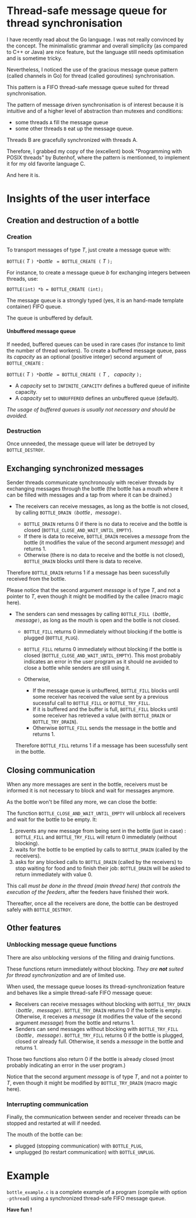 Thread-safe message queue for thread synchronisation
====================================================

I have recently read about the Go language. I was not really convinced by the concept.
The minimalistic grammar and overall simplicity (as compared to C++ or Java) are nice feature,
but the language still needs optimisation and is sometime tricky.

Nevertheless, I noticed the use of the gracious message queue pattern (called channels in Go) for thread (called goroutines) synchronisation.

This pattern is a FIFO thread-safe message queue suited for thread synchronisation.

The pattern of message driven synchronisation is of interest because it is intuitive and of a higher level of abstraction than
mutexes and conditions:

- some threads `A` fill the message queue
- some other threads `B` eat up the message queue.

Threads B are gracefully synchronized with threads A.

Therefore, I grabbed my copy of the (excellent) book "Programming with POSIX threads" by Butenhof, where the pattern is mentionned, to
implement it for my old favorite language C.

And here it is.

# Insights of the user interface

## Creation and destruction of a bottle

### Creation

To transport messages of type *T*, just create a message queue with:

`BOTTLE(` *T* `) *`*bottle* ` = BOTTLE_CREATE (` *T* `);`

For instance, to create a message queue *b* for exchanging integers between threads, use:

`BOTTLE(int) *b = BOTTLE_CREATE (int);`

The message queue is a strongly typed (yes, it is an hand-made template container) FIFO queue.

The queue is unbuffered by default.

#### Unbuffered message queue

If needed, buffered queues can be used in rare cases (for instance to limit the number of thread workers).
To create a buffered message queue, pass its *capacity* as an optional (positive integer) second argument of `BOTTLE_CREATE` :

`BOTTLE(` *T* `) *`*bottle* ` = BOTTLE_CREATE (` *T* `, ` *capacity* `);`

- A *capacity* set to `INFINITE_CAPACITY` defines a buffered queue of inifinite capacity.
- A *capacity* set to `UNBUFFERED` defines an unbuffered queue (default).

*The usage of buffered queues is usually not necessary and should be avoided.*

### Destruction

Once unneeded, the message queue will later be detroyed by `BOTTLE_DESTROY`.

## Exchanging synchronized messages

Sender threads communicate synchronously with receiver threads by exchanging messages through the bottle
(the bottle has a mouth where it can be filled with messages and a tap from where it can be drained.)

- The receivers can receive messages, as long as the bottle is not closed, by calling `BOTTLE_DRAIN (`*bottle*`, `*message*`)`.

    - `BOTTLE_DRAIN` returns 0 if there is no data to receive and the bottle is
       closed (`BOTTLE_CLOSE_AND_WAIT_UNTIL_EMPTY`).
    - If there is data to receive, `BOTTLE_DRAIN` receives a *message* from the bottle (it modifies the value of the second argument *message*) and returns 1.
    - Otherwise (there is no data to receive and the bottle is not closed), `BOTTLE_DRAIN` blocks
        until there is data to receive.

 Therefore `BOTTLE_DRAIN` returns 1 if a message has been sucessfully received from the bottle.

 Please notice that the second argument *message* is of type *T*, and not a pointer to *T*,
 even though it might be modified by the callee (macro magic here).
  
- The senders can send messages by calling `BOTTLE_FILL (`*bottle*`, `*message*`)`, as long as the mouth is open
  and the botlle is not closed.

    - `BOTTLE_FILL` returns 0 immediately without blocking if the bottle is plugged (`BOTTLE_PLUG`).
    - `BOTTLE_FILL` returns 0 immediately without blocking if the bottle is closed (`BOTTLE_CLOSE_AND_WAIT_UNTIL_EMPTY`).
    This most probably indicates an error in the user program as it should ne avoided to close a bottle
    while senders are still using it.
    - Otherwise,

        - If the message queue is unbuffered, `BOTTLE_FILL` blocks until some receiver has received
    the value sent by a previous sucessful call to `BOTTLE_FILL` or `BOTTLE_TRY_FILL`.
        - If it is buffered and the buffer is full, `BOTTLE_FILL` blocks until some receiver has retrieved a value
    (with `BOTTLE_DRAIN` or `BOTTLE_TRY_DRAIN`).
        - Otherwise `BOTTLE_FILL` sends the message in the bottle and returns 1.

  Therefore `BOTTLE_FILL` returns 1 if a message has been sucessfully sent in the bottle.

## Closing communication

When any more messages are sent in the bottle,
receivers must be informed it is not necessary to block and wait for messages anymore.

As the bottle won't be filled any more, we can close the bottle:

The function `BOTTLE_CLOSE_AND_WAIT_UNTIL_EMPTY` will unblock all receivers and wait for the bottle to be empty.
It:

1. prevents any new message from being sent in the bottle (just in case) :
  `BOTTLE_FILL` and `BOTTLE_TRY_FILL` will return 0 immediately (without blocking). 
2. waits for the bottle to be emptied by calls to `BOTTLE_DRAIN` (called by the receivers).
3. asks for any blocked calls to `BOTTLE_DRAIN` (called by the receivers) to stop waiting for food and to finish their job:
  `BOTTLE_DRAIN` will be asked to return immediately with value 0.

This call *must be done in the thread (main thread here) that controls the execution of the feeders*,
after the feeders have finished their work.

Thereafter, once all the receivers are done, the bottle can be destroyed safely with `BOTTLE_DESTROY`.

## Other features

### Unblocking message queue functions

There are also unblocking versions of the filling and drainig functions.

These functions return immediately without blocking. *They are **not** suited for thread synchronization* and are of limited use.

When used, the message queue looses its thread-synchronization feature and
behaves like a simple thread-safe FIFO message queue:

- Receivers can receive messages without blocking with `BOTTLE_TRY_DRAIN (`*bottle*`, `*message*`)`.
`BOTTLE_TRY_DRAIN` returns 0 if the bottle is empty.
Otherwise, it receives a *message* (it modifies the value of the second argument *message*) from the bottle and returns 1.
- Senders can send messages without blocking with `BOTTLE_TRY_FILL (`*bottle*`, `*message*`)`.
`BOTTLE_TRY_FILL` returns 0 if the bottle is plugged, closed or already full.
Otherwise, it sends a *message* in the bottle and returns 1.

Those two functions also return 0 if the bottle is already closed (most probably indicating an error in the user program.)

Notice that the second argument *message* is of type *T*, and not a pointer to *T*,
even though it might be modified by `BOTTLE_TRY_DRAIN` (macro magic here).

### Interrupting communication

Finally, the communication between sender and receiver threads can be stopped and restarted at will if needed.

The mouth of the bottle can be:

- plugged (stopping communication) with `BOTTLE_PLUG`,
- unplugged (to restart communication) with `BOTTLE_UNPLUG`.

# Example

`bottle_example.c` is a complete example of a program (compile with option `-pthread`)
using a synchronized thread-safe FIFO message queue.

**Have fun !**
